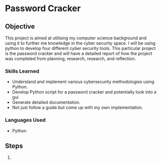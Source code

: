 # Password Cracker

## Objective

This project is aimed at utilising my computer science background and using it to further me knowledge in the cyber security space. I will be using python to develop four different cyber security tools. This particular project is the password cracker and will have a detailed report of how the project was completed from planning, research, research, and reflection.

### Skills Learned

- Understand and implement various cybersecurity methodologies using Python.
- Develop Python script for a password cracker and potentially look into a gui
- Generate detailed documentation.
- Not just follow a guide but come up with my own implementation.

### Languages Used

- Python


## Steps

1. 
